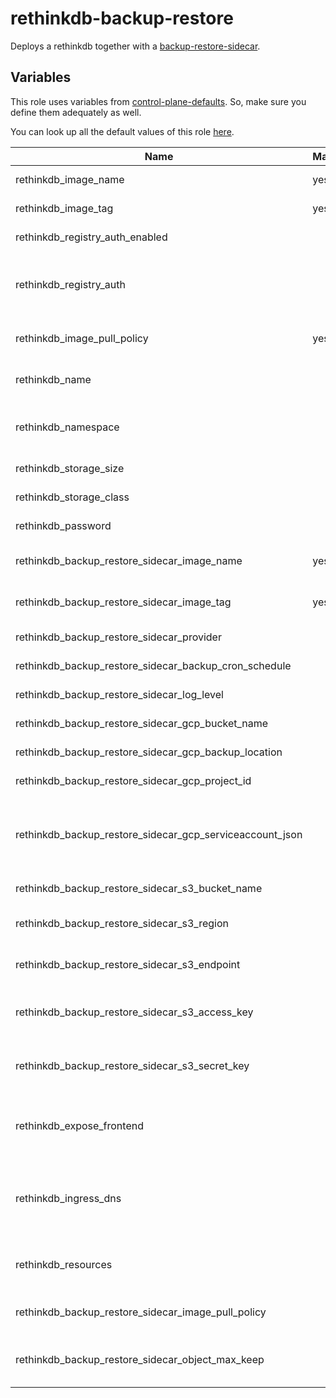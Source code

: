 # rethinkdb-backup-restore

Deploys a rethinkdb together with a [backup-restore-sidecar](https://github.com/metal-stack/backup-restore-sidecar).

## Variables

This role uses variables from [control-plane-defaults](/control-plane). So, make sure you define them adequately as well.

You can look up all the default values of this role [here](defaults/main/main.yaml).

| Name                                                     | Mandatory | Description                                                               |
| -------------------------------------------------------- | --------- | ------------------------------------------------------------------------- |
| rethinkdb_image_name                                     | yes       | Image version of the rethinkdb                                            |
| rethinkdb_image_tag                                      | yes       | Image tag of the rethinkdb                                                |
| rethinkdb_registry_auth_enabled                          |           | Enables registry authentication                                           |
| rethinkdb_registry_auth                                  |           | The dockerconfigjson content used for registry authentication             |
| rethinkdb_image_pull_policy                              | yes       | Image pull policy (defaults to IfNotPresent)                              |
| rethinkdb_name                                           |           | The name of the rethinkdb instance                                        |
| rethinkdb_namespace                                      |           | The deployment's target namespace                                         |
| rethinkdb_storage_size                                   |           | The size of the PVC                                                       |
| rethinkdb_storage_class                                  |           | The storage class of the PVC                                              |
| rethinkdb_password                                       |           | The password of the rethinkdb                                             |
| rethinkdb_backup_restore_sidecar_image_name              | yes       | Image version of the backup-restore-sidecar                               |
| rethinkdb_backup_restore_sidecar_image_tag               | yes       | Image tag of the backup-restore-sidecar                                   |
| rethinkdb_backup_restore_sidecar_provider                |           | The backup provider                                                       |
| rethinkdb_backup_restore_sidecar_backup_cron_schedule    |           | The backup cron schedule                                                  |
| rethinkdb_backup_restore_sidecar_log_level               |           | The log level of the sidecar                                              |
| rethinkdb_backup_restore_sidecar_gcp_bucket_name         |           | Bucket name of the GCP bucket                                             |
| rethinkdb_backup_restore_sidecar_gcp_backup_location     |           | Location of the GCP bucket                                                |
| rethinkdb_backup_restore_sidecar_gcp_project_id          |           | GCP project name                                                          |
| rethinkdb_backup_restore_sidecar_gcp_serviceaccount_json |           | GCP Serviceaccount JSON string (service account requires bucket access)   |
| rethinkdb_backup_restore_sidecar_s3_bucket_name          |           | The name of the S3 bucket                                                 |
| rethinkdb_backup_restore_sidecar_s3_region               |           | The region where the S3 bucket is located                                 |
| rethinkdb_backup_restore_sidecar_s3_endpoint             |           | The endpoint URL for the S3 storage service                               |
| rethinkdb_backup_restore_sidecar_s3_access_key           |           | The access key for authenticating with S3                                 |
| rethinkdb_backup_restore_sidecar_s3_secret_key           |           | The secret key for authenticating with S3                                 |
| rethinkdb_expose_frontend                                |           | Exposes the rethinkdb over ingress (only use for dev environments)        |
| rethinkdb_ingress_dns                                    |           | The virtual host to reach the rethinkdb frontend when exposed via ingress |
| rethinkdb_resources                                      |           | The kubernetes resources for the actual rethinkdb container               |
| rethinkdb_backup_restore_sidecar_image_pull_policy       |           | Image pull policy (defaults to IfNotPresent)                              |
| rethinkdb_backup_restore_sidecar_object_max_keep         |           | The number of objects to keep at the cloud provider bucket                |
